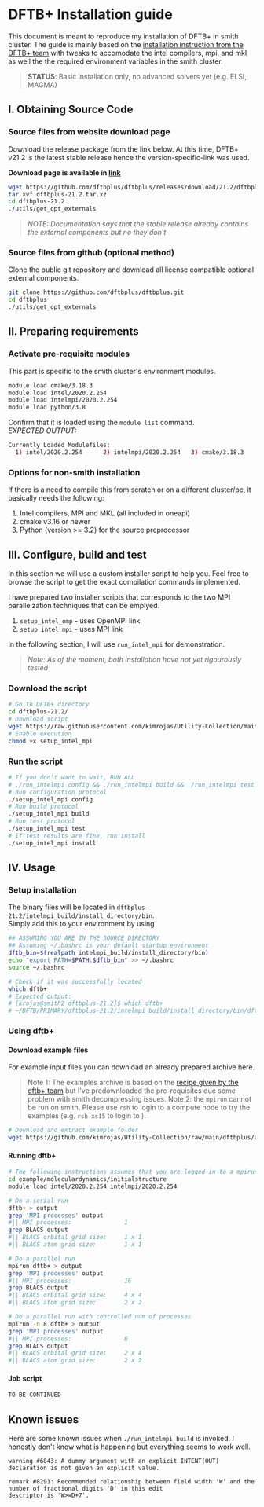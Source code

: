 # DFTB+ Installation guide

This document is meant to reproduce my installation of DFTB+ in smith cluster. The guide is mainly based on the [installation instruction from the DFTB+ team](https://github.com/dftbplus/dftbplus/blob/21.2/INSTALL.rst) with tweaks to accomodate the intel compilers, mpi, and mkl as well the the required environment variables in the smith cluster.

> **STATUS**: Basic installation only, no advanced solvers yet (e.g. ELSI, MAGMA)

## I. Obtaining Source Code

### Source files from website download page

Download the release package from the link below. At this time, DFTB+ v21.2 is the latest stable release hence the version-specific-link was used. 

**Download page is available in [link](https://dftbplus.org/download/dftb-stable/)**

```bash
wget https://github.com/dftbplus/dftbplus/releases/download/21.2/dftbplus-21.2.tar.xz
tar xvf dftbplus-21.2.tar.xz 
cd dftbplus-21.2
./utils/get_opt_externals
```
>*NOTE: Documentation says that the stable release already contains the external components but no they don't*

### Source files from github (optional method)
Clone the public git repository and download all license compatible optional external components.

```bash
git clone https://github.com/dftbplus/dftbplus.git
cd dftbplus
./utils/get_opt_externals
```

## II. Preparing requirements

### Activate pre-requisite modules
This part is specific to the smith cluster's environment modules. 

```bash
module load cmake/3.18.3
module load intel/2020.2.254
module load intelmpi/2020.2.254
module load python/3.8
``` 

Confirm that it is loaded using the `module list` command.  
*EXPECTED OUTPUT:*
```bash
Currently Loaded Modulefiles:
  1) intel/2020.2.254      2) intelmpi/2020.2.254   3) cmake/3.18.3          4) python/3.8
```

### Options for non-smith installation

If there is a need to compile this from scratch or on a different cluster/pc, it basically needs the following:

1. Intel compilers, MPI and MKL (all included in oneapi)
2. cmake v3.16 or newer
3. Python (version >= 3.2) for the source preprocessor

## III. Configure, build and test
In this section we will use a custom installer script to help you. Feel free to browse the script to get the exact compilation commands implemented. 

I have prepared two installer scripts that corresponds to the two MPI paralleization techniques that can be emplyed. 

1. `setup_intel_omp` - uses OpenMPI link
2. `setup_intel_mpi` - uses MPI link

In the following section, I will use `run_intel_mpi` for demonstration.

> *Note: As of the moment, both installation have not yet rigourously tested*

### Download the script
```bash
# Go to DFTB+ directory
cd dftbplus-21.2/ 
# Download script
wget https://raw.githubusercontent.com/kimrojas/Utility-Collection/main/dftbplus/setup_intel_mpi
# Enable execution 
chmod +x setup_intel_mpi
```

### Run the script
```bash
# If you don't want to wait, RUN ALL
# ./run_intelmpi config && ./run_intelmpi build && ./run_intelmpi test
# Run configuration protocol
./setup_intel_mpi config  
# Run build protocol
./setup_intel_mpi build
# Run test protocol
./setup_intel_mpi test
# If test results are fine, run install
./setup_intel_mpi install
```

## IV. Usage

### Setup installation 

The binary files will be located in `dftbplus-21.2/intelmpi_build/install_directory/bin`.  
Simply add this to your environment by using 
```bash
## ASSUMING YOU ARE IN THE SOURCE DIRECTORY
## Assuming ~/.bashrc is your default startup environment
dftb_bin=$(realpath intelmpi_build/install_directory/bin)
echo "export PATH=$PATH:$dftb_bin" >> ~/.bashrc
source ~/.bashrc

# Check if it was successfully located
which dftb+
# Expected output:
# [krojas@smith2 dftbplus-21.2]$ which dftb+
# ~/DFTB/PRIMARY/dftbplus-21.2/intelmpi_build/install_directory/bin/dftb+
```

### Using dftb+

#### Download example files
For example input files you can download an already prepared archive here.   
> Note 1: The examples archive is based on the [recipe given by the dftb+ team](https://dftbplus-recipes.readthedocs.io/en/latest/introduction.html#) but I've predownloaded the pre-requisites due some problem with smith decompressing issues.
> Note 2: the `mpirun` cannot be run on smith. Please use `rsh` to login to a compute node to try the examples (e.g. `rsh xs15` to login to ). 
```bash
# Download and extract example folder
wget https://github.com/kimrojas/Utility-Collection/raw/main/dftbplus/usage/example.tar.gz && tar zxvf example.tar.gz
```

#### Running dftb+
```bash
# The following instructions assumes that you are logged in to a mpirun-viable machine (e.g. the compute node of smith cluster)
cd example/moleculardynamics/initialstructure
module load intel/2020.2.254 intelmpi/2020.2.254

# Do a serial run
dftb+ > output
grep 'MPI processes' output 
#|| MPI processes:               1
grep BLACS output 
#|| BLACS orbital grid size:     1 x 1
#|| BLACS atom grid size:        1 x 1

# Do a parallel run
mpirun dftb+ > output
grep 'MPI processes' output 
#|| MPI processes:               16
grep BLACS output 
#|| BLACS orbital grid size:     4 x 4
#|| BLACS atom grid size:        2 x 2

# Do a parallel run with controlled num of processes
mpirun -n 8 dftb+ > output
grep 'MPI processes' output 
#|| MPI processes:               8
grep BLACS output 
#|| BLACS orbital grid size:     2 x 4
#|| BLACS atom grid size:        2 x 2
```

#### Job script

```bash
TO BE CONTINUED 
```



## Known issues
Here are some known issues when `./run_intelmpi build` is invoked. I honestly don't know what is happening but everything seems to work well.

```
warning #6843: A dummy argument with an explicit INTENT(OUT) declaration is not given an explicit value.

remark #8291: Recommended relationship between field width 'W' and the number of fractional digits 'D' in this edit
descriptor is 'W>=D+7'.
```


